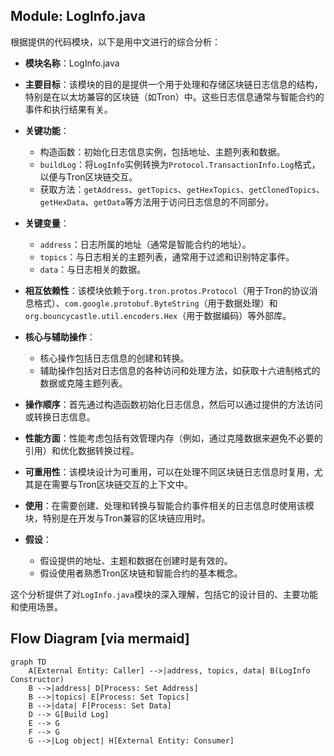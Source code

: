 ## Module: LogInfo.java
根据提供的代码模块，以下是用中文进行的综合分析：

- **模块名称**：LogInfo.java

- **主要目标**：该模块的目的是提供一个用于处理和存储区块链日志信息的结构，特别是在以太坊兼容的区块链（如Tron）中。这些日志信息通常与智能合约的事件和执行结果有关。

- **关键功能**：
  - 构造函数：初始化日志信息实例，包括地址、主题列表和数据。
  - `buildLog`：将`LogInfo`实例转换为`Protocol.TransactionInfo.Log`格式，以便与Tron区块链交互。
  - 获取方法：`getAddress`、`getTopics`、`getHexTopics`、`getClonedTopics`、`getHexData`、`getData`等方法用于访问日志信息的不同部分。

- **关键变量**：
  - `address`：日志所属的地址（通常是智能合约的地址）。
  - `topics`：与日志相关的主题列表，通常用于过滤和识别特定事件。
  - `data`：与日志相关的数据。

- **相互依赖性**：该模块依赖于`org.tron.protos.Protocol`（用于Tron的协议消息格式）、`com.google.protobuf.ByteString`（用于数据处理）和`org.bouncycastle.util.encoders.Hex`（用于数据编码）等外部库。

- **核心与辅助操作**：
  - 核心操作包括日志信息的创建和转换。
  - 辅助操作包括对日志信息的各种访问和处理方法，如获取十六进制格式的数据或克隆主题列表。

- **操作顺序**：首先通过构造函数初始化日志信息，然后可以通过提供的方法访问或转换日志信息。

- **性能方面**：性能考虑包括有效管理内存（例如，通过克隆数据来避免不必要的引用）和优化数据转换过程。

- **可重用性**：该模块设计为可重用，可以在处理不同区块链日志信息时复用，尤其是在需要与Tron区块链交互的上下文中。

- **使用**：在需要创建、处理和转换与智能合约事件相关的日志信息时使用该模块，特别是在开发与Tron兼容的区块链应用时。

- **假设**：
  - 假设提供的地址、主题和数据在创建时是有效的。
  - 假设使用者熟悉Tron区块链和智能合约的基本概念。

这个分析提供了对`LogInfo.java`模块的深入理解，包括它的设计目的、主要功能和使用场景。
## Flow Diagram [via mermaid]
```mermaid
graph TD
    A[External Entity: Caller] -->|address, topics, data| B(LogInfo Constructor)
    B -->|address| D[Process: Set Address]
    B -->|topics| E[Process: Set Topics]
    B -->|data| F[Process: Set Data]
    D --> G[Build Log]
    E --> G
    F --> G
    G -->|Log object| H[External Entity: Consumer]
```
